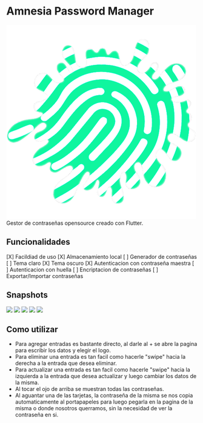 # Amnesia Password Manager
<img src="/assets/icon.png">
Gestor de contraseñas opensource creado con Flutter. 

## Funcionalidades 
[X] Facildiad de uso
[X] Almacenamiento local
[ ] Generador de contraseñas
[ ] Tema claro
[X] Tema oscuro
[X] Autenticacion con contraseña maestra
[ ] Autenticacion con huella 
[ ] Encriptacion de contraseñas 
[ ] Exportar/Importar contraseñas


## Snapshots
<img src="/Snapshots/Ejemplo19.png">
<img src="/Snapshots/Ejemplo20.png">
<img src="/Snapshots/Ejemplo21.png">
<img src="/Snapshots/Ejemplo22.png">
<img src="/Snapshots/Ejemplo23.png">



## Como utilizar
- Para agregar entradas es bastante directo, al darle al + se abre la pagina para escribir los datos y elegir el logo.
- Para eliminar una entrada es tan facil como hacerle "swipe" hacia la derecha a la entrada que desea eliminar.
- Para actualizar una entrada es tan facil como hacerle "swipe" hacia la izquierda a la entrada que desea actualizar y luego cambiar los datos de la misma.
- Al tocar el ojo de arriba se muestran todas las contraseñas.
- Al aguantar una de las tarjetas, la contraseña de la misma se nos copia automaticamente al portapapeles para luego pegarla en la pagina de la misma o donde nosotros querramos, sin la necesidad de ver la contraseña en si.

<!-- 
## A actualizar/agregar/cambiar
- Agregar encriptacion de las contraseñas (https://pub.dev/packages/encrypt,https://pub.dev/packages/aes_crypt)

user preferences para guardar cosas de theme:
https://medium.com/flutter-community/shared-preferences-how-to-save-flutter-application-settings-and-user-preferences-for-later-554d08671ae9
agrregar iconos de:
- github
-->

<!-- 
COMANDOS UTILES
- Actualizar el icono de la app
    flutter pub run flutter_launcher_icons:main
- Crear el APK
    flutter build apk --split-per-abi (en la raiz del directorio)
-->
